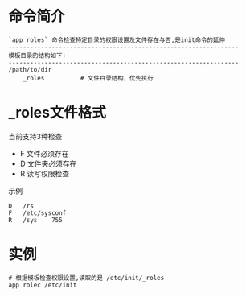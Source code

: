 # 命令简介 

    `app roles` 命令检查特定目录的权限设置及文件存在与否,是init命令的延伸 
    ----------------------------------------------------------------
    模板目录的结构如下:
    ----------------------------------------------------------------
    /path/to/dir
        _roles          # 文件目录结构，优先执行

# _roles文件格式

当前支持3种检查 
- F 文件必须存在
- D 文件夹必须存在
- R 读写权限检查

示例

```
D	/rs
F	/etc/sysconf
R	/sys	755
```

# 实例
    
    # 根据模板检查权限设置,读取的是 /etc/init/_roles
    app rolec /etc/init  
